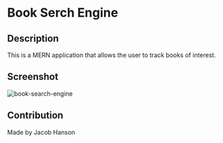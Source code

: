 # Book Serch Engine

## Description
This is a MERN application that allows the user to track books of interest.

## Screenshot
![book-search-engine](https://user-images.githubusercontent.com/89164466/151842787-ec491123-7b3f-47d2-988b-536b27765ea3.png)

## Contribution
Made by Jacob Hanson
